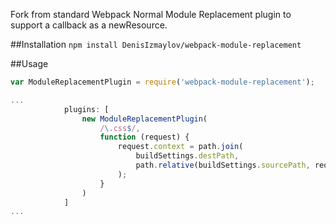 Fork from standard Webpack Normal Module Replacement plugin to support a callback as a newResource.

##Installation
`npm install DenisIzmaylov/webpack-module-replacement`

##Usage
```javascript
var ModuleReplacementPlugin = require('webpack-module-replacement');

...
            plugins: [
                new ModuleReplacementPlugin(
                    /\.css$/,
                    function (request) {
                        request.context = path.join(
                            buildSettings.destPath,
                            path.relative(buildSettings.sourcePath, request.context)
                        );
                    }
                )
            ]
...
```
